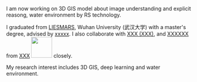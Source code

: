 I am now working on 3D GIS model about image understanding and explicit reasong, water environment by RS technology.

I graduated from [LIESMARS](https://liesmars.whu.edu.cn/), Wuhan University (武汉大学) with a master's degree, advised by [xxxxx](XXXX). I also collaborate with [XXX (XXX)](XXXXXXX), and [XXXXXX](XXXXX) from [XXX](XXXXX) <img src='./images/microsoft_logo.svg' style="width: 4em;"> closely. 

My research interest includes 3D GIS, deep learning and water environment. 
